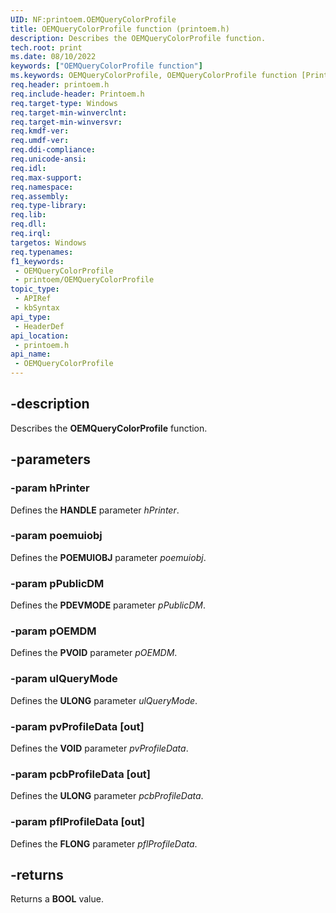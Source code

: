 ```yaml
---
UID: NF:printoem.OEMQueryColorProfile
title: OEMQueryColorProfile function (printoem.h)
description: Describes the OEMQueryColorProfile function.
tech.root: print
ms.date: 08/10/2022
keywords: ["OEMQueryColorProfile function"]
ms.keywords: OEMQueryColorProfile, OEMQueryColorProfile function [Print Devices], print.oemquerycolorprofile, print_obsoletefunctions_f21cf62d-45bd-4248-8b0c-a19cc982ad3c.xml, printoem/OEMQueryColorProfile
req.header: printoem.h
req.include-header: Printoem.h
req.target-type: Windows
req.target-min-winverclnt: 
req.target-min-winversvr: 
req.kmdf-ver: 
req.umdf-ver: 
req.ddi-compliance: 
req.unicode-ansi: 
req.idl: 
req.max-support: 
req.namespace: 
req.assembly: 
req.type-library: 
req.lib: 
req.dll: 
req.irql: 
targetos: Windows
req.typenames: 
f1_keywords:
 - OEMQueryColorProfile
 - printoem/OEMQueryColorProfile
topic_type:
 - APIRef
 - kbSyntax
api_type:
 - HeaderDef
api_location:
 - printoem.h
api_name:
 - OEMQueryColorProfile
---
```


## -description

Describes the **OEMQueryColorProfile** function.

## -parameters

### -param hPrinter

Defines the **HANDLE** parameter *hPrinter*.

### -param poemuiobj

Defines the **POEMUIOBJ** parameter *poemuiobj*.

### -param pPublicDM

Defines the **PDEVMODE** parameter *pPublicDM*.

### -param pOEMDM

Defines the **PVOID** parameter *pOEMDM*.

### -param ulQueryMode

Defines the **ULONG** parameter *ulQueryMode*.

### -param pvProfileData [out]

Defines the **VOID** parameter *pvProfileData*.

### -param pcbProfileData [out]

Defines the **ULONG** parameter *pcbProfileData*.

### -param pflProfileData [out]

Defines the **FLONG** parameter *pflProfileData*.

## -returns

Returns a **BOOL** value.
